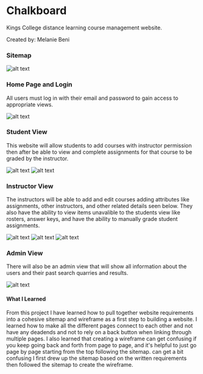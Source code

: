 # Chalkboard
Kings College distance learning course management website.

Created by: Melanie Beni

### Sitemap
![alt text](Sitemap.jpg)

### Home Page and Login
All users must log in with their email and password to gain access to appropriate views.

![alt text](HomeLogin.jpg)

### Student View
This website will allow students to add courses with instructor permission then after be able to view and complete assignments for that course to be graded by the instructor.

![alt text](Student1.jpg)
![alt text](Student2.jpg)

### Instructor View

The instructors will be able to add and edit courses adding attributes like assignments, other instructors, and other related details seen below. They also have the ability to view items unavalible to the students view like rosters, answer keys, and have the ability to manually grade student assignments.  

![alt text](Instructor1.jpg)
![alt text](Instructor2.jpg)
![alt text](Instructor3.jpg)

### Admin View

There will also be an admin view that will show all information about the users and their past search quarries and results.

![alt text](Admin.jpg)

#### What I Learned

From this project I have learned how to pull together website requirements into a cohesive sitemap and wireframe as a first step to building a website. I learned how to make all the different pages connect to each other and not have any deadends and not to rely on a back button when linking through multiple pages. I also learned that creating a wireframe can get confusing if you keep going back and forth from page to page, and it's helpful to just go page by page starting from the top following the sitemap. can get a bit confusing I first drew up the sitemap based on the written requirements then followed the sitemap to create the wireframe. 